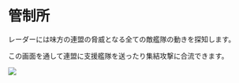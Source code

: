 # 管制所

 レーダーには味方の連盟の脅威となる全ての敵艦隊の動きを探知します。

この画面を通して連盟に支援艦隊を送ったり集結攻撃に合流できます。

![](http://astrokings.s3.amazonaws.com/html/img/help/106_001controltower.jpg)